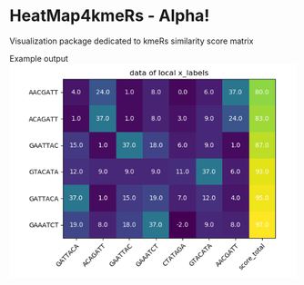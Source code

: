 # HeatMap4kmeRs - Alpha!

Visualization package dedicated to kmeRs similarity score matrix 

Example output
![Figure_1.png](Examples/Figure_1.png) 
